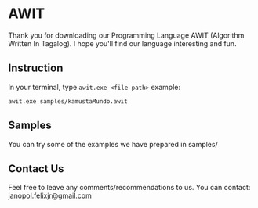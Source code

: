 # AWIT
Thank you for downloading our Programming Language AWIT (Algorithm Written In Tagalog).
I hope you'll find our language interesting and fun.

## Instruction
In your terminal, type `awit.exe <file-path>`
example:
```
awit.exe samples/kamustaMundo.awit
```

## Samples
You can try some of the examples we have prepared in samples/

## Contact Us
Feel free to leave any comments/recommendations to us.
You can contact: janopol.felixjr@gmail.com
